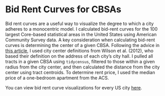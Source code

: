# Bid Rent Curves for CBSAs

Bid rent curves are a useful way to visualize the degree to which a city adheres to a monocentric model. I calculated bid-rent curves for the 100 largest Core-based statistical areas in the United States using American Community Survey data. A key consideration when calculating bid-rent curves is determining the center of a given CBSA. Following the advice in [this article](https://www.huduser.gov/portal/periodicals/cityscpe/vol21num2/ch12.pdf), I used city center definitions from Wilson et al. (2012), who based their definition on the address of each city’s city hall. I pulled all tracts in a given CBSA using `tidycensus`, filtered to those within a given radius from the city center, and then calculated the distance from the city center using tract centroids. To determine rent price, I used the median price of a one-bedroom apartment from the ACS.

You can view bid rent curve visualizations for every US city [here](https://camdenblatchly.com/posts/bid-rent-curves).
